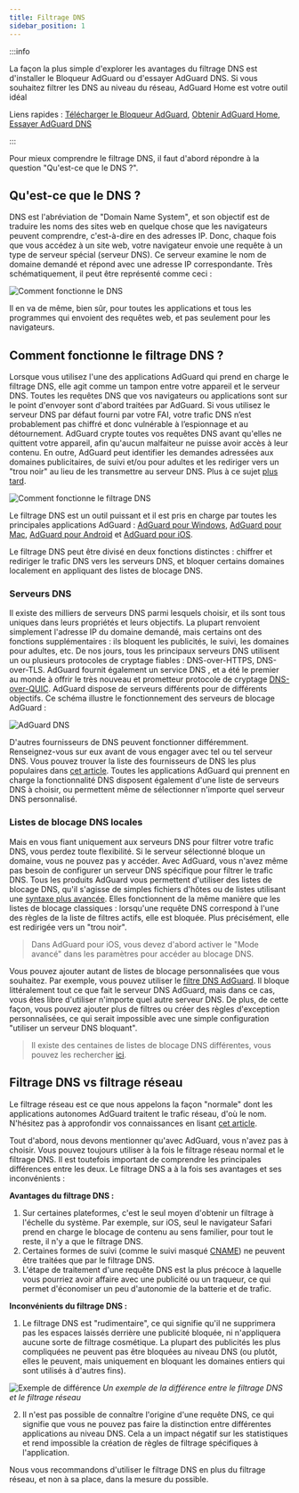 ```yaml
---
title: Filtrage DNS
sidebar_position: 1
---
```


:::info

La façon la plus simple d'explorer les avantages du filtrage DNS est d'installer le Bloqueur AdGuard ou d'essayer AdGuard DNS. Si vous souhaitez filtrer les DNS au niveau du réseau, AdGuard Home est votre outil idéal

Liens rapides : [Télécharger le Bloqueur AdGuard](https://adguard.com/download.html?auto=true&utm_source=kb_dns), [Obtenir AdGuard Home](https://github.com/AdguardTeam/AdGuardHome#getting-started), [Essayer AdGuard DNS](https://adguard-dns.io/dashboard/)

:::

Pour mieux comprendre le filtrage DNS, il faut d'abord répondre à la question "Qu'est-ce que le DNS ?".

## Qu'est-ce que le DNS ?

DNS est l'abréviation de "Domain Name System", et son objectif est de traduire les noms des sites web en quelque chose que les navigateurs peuvent comprendre, c'est-à-dire en des adresses IP. Donc, chaque fois que vous accédez à un site web, votre navigateur envoie une requête à un type de serveur spécial (serveur DNS). Ce serveur examine le nom de domaine demandé et répond avec une adresse IP correspondante. Très schématiquement, il peut être représenté comme ceci :

![Comment fonctionne le DNS](https://cdn.adtidy.org/public/Adguard/kb/DNS_filtering/how_dns_works_en.png)

Il en va de même, bien sûr, pour toutes les applications et tous les programmes qui envoient des requêtes web, et pas seulement pour les navigateurs.

## Comment fonctionne le filtrage DNS ?

Lorsque vous utilisez l'une des applications AdGuard qui prend en charge le filtrage DNS, elle agit comme un tampon entre votre appareil et le serveur DNS. Toutes les requêtes DNS que vos navigateurs ou applications sont sur le point d'envoyer sont d'abord traitées par AdGuard. Si vous utilisez le serveur DNS par défaut fourni par votre FAI, votre trafic DNS n’est probablement pas chiffré et donc vulnérable à l’espionnage et au détournement. AdGuard crypte toutes vos requêtes DNS avant qu'elles ne quittent votre appareil, afin qu'aucun malfaiteur ne puisse avoir accès à leur contenu. En outre, AdGuard peut identifier les demandes adressées aux domaines publicitaires, de suivi et/ou pour adultes et les rediriger vers un "trou noir" au lieu de les transmettre au serveur DNS. Plus à ce sujet [plus tard](#local-dns-blocklists).

![Comment fonctionne le filtrage DNS](https://cdn.adtidy.org/public/Adguard/kb/DNS_filtering/how_dns_filtering_works_en.png)

Le filtrage DNS est un outil puissant et il est pris en charge par toutes les principales applications AdGuard : [AdGuard pour Windows](https://adguard.com/adguard-windows/overview.html), [AdGuard pour Mac](https://adguard.com/adguard-mac/overview.html), [AdGuard pour Android](https://adguard.com/adguard-android/overview.html) et [AdGuard pour iOS](https://adguard.com/adguard-ios/overview.html).

Le filtrage DNS peut être divisé en deux fonctions distinctes : chiffrer et rediriger le trafic DNS vers les serveurs DNS, et bloquer certains domaines localement en appliquant des listes de blocage DNS.

### Serveurs DNS

Il existe des milliers de serveurs DNS parmi lesquels choisir, et ils sont tous uniques dans leurs propriétés et leurs objectifs. La plupart renvoient simplement l'adresse IP du domaine demandé, mais certains ont des fonctions supplémentaires : ils bloquent les publicités, le suivi, les domaines pour adultes, etc. De nos jours, tous les principaux serveurs DNS utilisent un ou plusieurs protocoles de cryptage fiables : DNS-over-HTTPS, DNS-over-TLS. AdGuard fournit également un service DNS [](https://adguard-dns.io/), et a été le premier au monde à offrir le très nouveau et prometteur protocole de cryptage [DNS-over-QUIC](https://adguard.com/blog/dns-over-quic.html). AdGuard dispose de serveurs différents pour de différents objectifs. Ce schéma illustre le fonctionnement des serveurs de blocage AdGuard :

![AdGuard DNS](https://cdn.adtidy.org/public/Adguard/kb/DNS_filtering/adguard_dns_en.jpg)

D'autres fournisseurs de DNS peuvent fonctionner différemment. Renseignez-vous sur eux avant de vous engager avec tel ou tel serveur DNS. Vous pouvez trouver la liste des fournisseurs de DNS les plus populaires dans [cet article](dns-providers.md). Toutes les applications AdGuard qui prennent en charge la fonctionnalité DNS disposent également d'une liste de serveurs DNS à choisir, ou permettent même de sélectionner n'importe quel serveur DNS personnalisé.

### Listes de blocage DNS locales

Mais en vous fiant uniquement aux serveurs DNS pour filtrer votre trafic DNS, vous perdez toute flexibilité. Si le serveur sélectionné bloque un domaine, vous ne pouvez pas y accéder. Avec AdGuard, vous n'avez même pas besoin de configurer un serveur DNS spécifique pour filtrer le trafic DNS. Tous les produits AdGuard vous permettent d'utiliser des listes de blocage DNS, qu'il s'agisse de simples fichiers d'hôtes ou de listes utilisant une [syntaxe plus avancée](dns-filtering-syntax.md). Elles fonctionnent de la même manière que les listes de blocage classiques : lorsqu'une requête DNS correspond à l'une des règles de la liste de filtres actifs, elle est bloquée. Plus précisément, elle est redirigée vers un "trou noir".
> Dans AdGuard pour iOS, vous devez d'abord activer le "Mode avancé" dans les paramètres pour accéder au blocage DNS.

Vous pouvez ajouter autant de listes de blocage personnalisées que vous souhaitez. Par exemple, vous pouvez utiliser le [filtre DNS AdGuard](https://github.com/AdguardTeam/AdGuardSDNSFilter). Il bloque littéralement tout ce que fait le serveur DNS AdGuard, mais dans ce cas, vous êtes libre d'utiliser n'importe quel autre serveur DNS. De plus, de cette façon, vous pouvez ajouter plus de filtres ou créer des règles d'exception personnalisées, ce qui serait impossible avec une simple configuration "utiliser un serveur DNS bloquant".
> Il existe des centaines de listes de blocage DNS différentes, vous pouvez les rechercher [ici](https://filterlists.com/).

## Filtrage DNS vs filtrage réseau

Le filtrage réseau est ce que nous appelons la façon "normale" dont les applications autonomes AdGuard traitent le trafic réseau, d'où le nom. N'hésitez pas à approfondir vos connaissances en lisant [cet article](https://adguard.com/kb/general/ad-filtering/how-ad-blocking-works/).

Tout d'abord, nous devons mentionner qu'avec AdGuard, vous n'avez pas à choisir. Vous pouvez toujours utiliser à la fois le filtrage réseau normal et le filtrage DNS. Il est toutefois important de comprendre les principales différences entre les deux. Le filtrage DNS a à la fois ses avantages et ses inconvénients :

**Avantages du filtrage DNS :**

1. Sur certaines plateformes, c'est le seul moyen d'obtenir un filtrage à l'échelle du système. Par exemple, sur iOS, seul le navigateur Safari prend en charge le blocage de contenu au sens familier, pour tout le reste, il n'y a que le filtrage DNS.
2. Certaines formes de suivi (comme le suivi masqué [CNAME](https://adguard.com/blog/cname-tracking.html)) ne peuvent être traitées que par le filtrage DNS.
3. L'étape de traitement d'une requête DNS est la plus précoce à laquelle vous pourriez avoir affaire avec une publicité ou un traqueur, ce qui permet d'économiser un peu d'autonomie de la batterie et de trafic.

**Inconvénients du filtrage DNS :**

1. Le filtrage DNS est "rudimentaire", ce qui signifie qu'il ne supprimera pas les espaces laissés derrière une publicité bloquée, ni n'appliquera aucune sorte de filtrage cosmétique. La plupart des publicités les plus compliquées ne peuvent pas être bloquées au niveau DNS (ou plutôt, elles le peuvent, mais uniquement en bloquant les domaines entiers qui sont utilisés à d'autres fins).

![Exemple de différence](https://cdn.adtidy.org/public/Adguard/kb/DNS_filtering/dns_diff.jpg) *Un exemple de la différence entre le filtrage DNS et le filtrage réseau*

2. Il n'est pas possible de connaître l'origine d'une requête DNS, ce qui signifie que vous ne pouvez pas faire la distinction entre différentes applications au niveau DNS. Cela a un impact négatif sur les statistiques et rend impossible la création de règles de filtrage spécifiques à l'application.

Nous vous recommandons d'utiliser le filtrage DNS en plus du filtrage réseau, et non à sa place, dans la mesure du possible.
